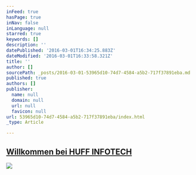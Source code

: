 ```yaml
---
inFeed: true
hasPage: true
inNav: false
inLanguage: null
starred: true
keywords: []
description: ''
datePublished: '2016-03-01T16:34:25.883Z'
dateModified: '2016-03-01T16:33:58.321Z'
title: ''
author: []
sourcePath: _posts/2016-03-01-53965d10-74d7-4584-a5b2-717f37891eba.md
published: true
authors: []
publisher:
  name: null
  domain: null
  url: null
  favicon: null
url: 53965d10-74d7-4584-a5b2-717f37891eba/index.html
_type: Article

---
```

## [Willkommen bei HUFF INFOTECH][0]
![](https://the-grid-user-content.s3-us-west-2.amazonaws.com/ded99e81-f9cb-4a4c-b7c8-fd32f69d25f4.jpg)

[0]: null